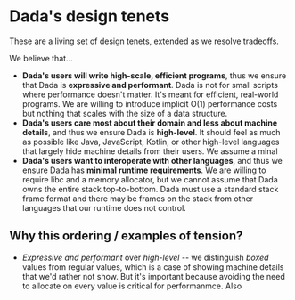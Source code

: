 # Dada's design tenets

These are a living set of design tenets, extended as we resolve tradeoffs.

We believe that...

- **Dada's users will write high-scale, efficient programs**, thus we ensure that Dada is **expressive and performant**. Dada is not for small scripts where performance doesn't matter. It's meant for efficient, real-world programs. We are willing to introduce implicit O(1) performance costs but nothing that scales with the size of a data structure.
- **Dada's users care most about their domain and less about machine details**, and thus we ensure Dada is **high-level**. It should feel as much as possible like Java, JavaScript, Kotlin, or other high-level languages that largely hide machine details from their users. We assume a minal
- **Dada's users want to interoperate with other languages**, and thus we ensure Dada has **minimal runtime requirements**. We are willing to require libc and a memory allocator, but we cannot assume that Dada owns the entire stack top-to-bottom. Dada must use a standard stack frame format and there may be frames on the stack from other languages that our runtime does not control.

## Why this ordering / examples of tension?

- _Expressive and performant_ over _high-level_ -- we distinguish _boxed_ values from regular values, which is a case of showing machine details that we'd rather not show. But it's important because avoiding the need to allocate on every value is critical for performanmce. Also
